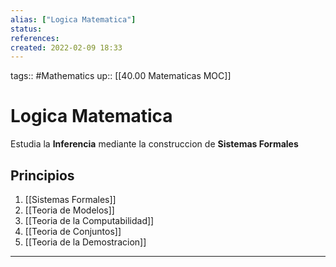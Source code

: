 ```yaml
---
alias: ["Logica Matematica"]
status:
references:
created: 2022-02-09 18:33
---
```

tags:: #Mathematics 
up:: [[40.00 Matematicas MOC]]

# Logica Matematica

Estudia la **Inferencia** mediante la construccion de **Sistemas Formales**

## Principios
1. [[Sistemas Formales]]
2. [[Teoria de Modelos]]
3. [[Teoria de la Computabilidad]]
4. [[Teoria de Conjuntos]]
5. [[Teoria de la Demostracion]]


___



